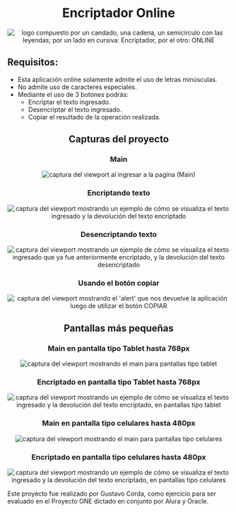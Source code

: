 <h1 align="center"> Encriptador Online </h1>

<p align="center">
  <img src="https://github.com/user-attachments/assets/b8d27597-3e85-45b6-911a-78fe543bbdd2" alt="logo compuesto por un candado, una cadena, un semicirculo con las leyendas; por un lado en cursiva: Encriptador, por el otro: ONLINE">
</p>

## Requisitos:

- Esta aplicación online solamente admite el uso de letras minúsculas.
- No admite uso de caracteres especiales.
- Mediante el uso de 3 botones podrás:
  - Encriptar el texto ingresado.
  - Desencriptar el texto ingresado.
  - Copiar el resultado de la operación realizada.

<h2 align="center"> Capturas del proyecto </h2>

<h3 align="center"> Main </h3>
<p align="center">
  <img src="https://github.com/user-attachments/assets/9b03d43d-44d2-4a4d-a0c4-23fd4f36eb55" alt="captura del viewport al ingresar a la pagina (Main)">
</p>

<h3 align="center"> Encriptando texto </h3>
<p align="center">
  <img src="https://github.com/user-attachments/assets/8055826b-814d-4cba-8f96-7e8bee9f15d5" alt="captura del viewport mostrando un ejemplo de cómo se visualiza el texto ingresado y la devolución del texto encriptado">
</p>

<h3 align="center"> Desencriptando texto </h3>
<p align="center">
  <img src="https://github.com/user-attachments/assets/02549e4e-c2b1-4945-b413-ee62a09fad06" alt="captura del viewport mostrando un ejemplo de cómo se visualiza el texto ingresado que ya fue anteriormente encriptado, y la devolución del texto desencriptado">
</p>

<h3 align="center"> Usando el botón copiar </h3>
<p align="center">
  <img src="https://github.com/user-attachments/assets/aec2896f-f57d-46e1-b394-b29a195935f9" alt="captura del viewport mostrando el 'alert' que nos devuelve la aplicación luego de utilizar el botón COPIAR">
</p>

<h2 align="center"> Pantallas más pequeñas </h2>
<h3 align="center"> Main en pantalla tipo Tablet hasta 768px </h3>
<p align="center">
  <img src="https://github.com/user-attachments/assets/8899cd07-b6cf-496b-9788-61a94f09c007" alt="captura del viewport mostrando el main para pantallas tipo tablet">
</p>

<h3 align="center"> Encriptado en pantalla tipo Tablet hasta 768px </h3>
<p align="center">
  <img src="https://github.com/user-attachments/assets/2ce34193-cf3a-4708-82ad-4b15018abb42" alt="captura del viewport mostrando un ejemplo de cómo se visualiza el texto ingresado y la devolución del texto encriptado, en pantallas tipo tablet">
</p>

<h3 align="center"> Main en pantalla tipo celulares hasta 480px </h3>
<p align="center">
  <img src="https://github.com/user-attachments/assets/eb0953b8-ad07-4a71-a126-2d32ebae4a1b" alt="captura del viewport mostrando el main para pantallas tipo celulares">
</p>

<h3 align="center"> Encriptado en pantalla tipo celulares hasta 480px </h3>
<p align="center">
  <img src="https://github.com/user-attachments/assets/2a3d17b3-0871-480b-9b72-851b5283e783" alt="captura del viewport mostrando un ejemplo de cómo se visualiza el texto ingresado y la devolución del texto encriptado, en pantallas tipo celulares">
</p>
Este proyecto fue realizado por Gustavo Corda, como ejercicio para ser evaluado en el Proyecto ONE dictado en conjunto por Alura y Oracle.
